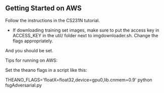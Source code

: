 
Getting Started on AWS
---------------------------------------
Follow the instructions in the CS231N tutorial.

* If downloading training set images, make sure to put 
  the access key in ACCESS_KEY in the util/ folder next to imgdownloader.sh. 
  Change the flags appropriately.




And you should be set.

Tips for running on AWS:

Set the theano flags in a script like this:

THEANO_FLAGS='floatX=float32,device=gpu0,lib.cnmem=0.9' python fsgAdversarial.py
